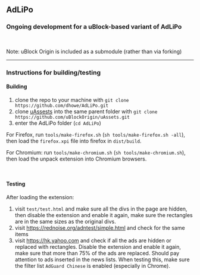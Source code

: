 ## AdLiPo

### Ongoing development for a uBlock-based variant of AdLiPo

<br>

Note: uBlock Origin is included as a submodule (rather than via forking)

<hr>

### Instructions for building/testing

#### Building

1. clone the repo to your machine with `git clone https://github.com/dhowe/AdLiPo.git`
2. clone [uAssests](https://github.com/uBlockOrigin/uAssets) into the same parent folder with  `git clone https://github.com/uBlockOrigin/uAssets.git`
2. enter the AdLiPo folder (`cd AdLiPo`)

For Firefox, run `tools/make-firefox.sh` (`sh tools/make-firefox.sh -all`), then load the `firefox.xpi` file into firefox in `dist/build`.

For Chromium: run `tools/make-chromium.sh` (`sh tools/make-chromium.sh`), then load the unpack extension into Chromium browsers.

<br> 

#### Testing

After loading the extension:

1. visit `test/test.html` and make sure all the divs in the page are hidden, then disable the extension and enable it again, make sure the rectangles are in the same sizes as the original divs.
2. visit https://rednoise.org/adntest/simple.html and check for the same items
3. visit https://hk.yahoo.com and check if all the ads are hidden or replaced with rectangles. Disable the extension and enable it again, make sure that more than 75% of the ads are replaced. Should pay attention to ads inserted in the news lists. When testing this, make sure the filter list `AdGuard Chinese` is enabled (especially in Chrome).
